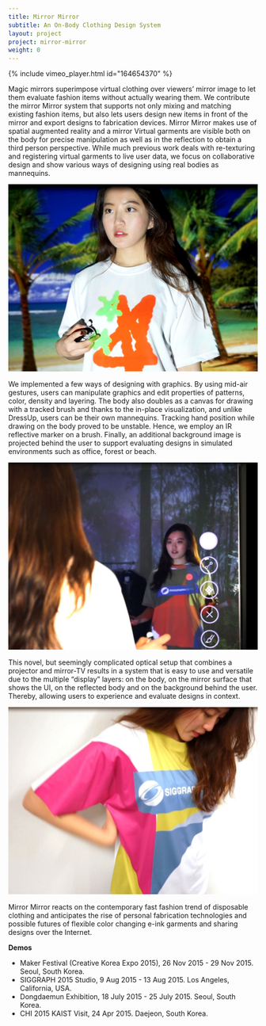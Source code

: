 ```yaml
---
title: Mirror Mirror
subtitle: An On-Body Clothing Design System
layout: project
project: mirror-mirror
weight: 0
---
```



{% include vimeo_player.html id="164654370" %}


Magic mirrors superimpose virtual clothing over viewers’ mirror image to let them evaluate fashion items without actually wearing them. We contribute the mirror Mirror system that supports not only mixing and matching existing fashion items, but also lets users design new items in front of the mirror and export designs to fabrication devices. Mirror Mirror makes use of spatial augmented reality and a mirror Virtual garments are visible both on the body for precise manipulation as well as in the reflection to obtain a third person perspective. While much previous work deals with re-texturing and registering virtual garments to live user data, we focus on collaborative design and show various ways of designing using real bodies as mannequins.

![](<img/mirror3.jpg>)


We implemented a few ways of designing with graphics. By using mid-air gestures, users can manipulate graphics and edit properties of patterns, color, density and layering. The body also doubles as a canvas for drawing with a tracked brush and thanks to the in-place visualization, and unlike DressUp, users can be their own mannequins. Tracking hand position while drawing on the body proved to be unstable. Hence, we employ an IR reflective marker on a brush. Finally, an additional background image is projected behind the user to support evaluating designs in simulated environments such as office, forest or beach.


![](<img/mirror1.jpg>)

This novel, but seemingly complicated optical setup that combines a projector and mirror-TV results in a system that is easy to use and versatile due to the multiple “display” layers: on the body, on the mirror surface that shows the UI, on the reflected body and on the background behind the user. Thereby, allowing users to experience and evaluate designs in context.

![](<img/mirror2.jpg>)

Mirror Mirror reacts on the contemporary fast fashion trend of disposable clothing and anticipates the rise of personal fabrication technologies and possible futures of flexible color changing e-ink garments and sharing designs over the Internet.


**Demos**  
<ul>
	<li>Maker Festival (Creative Korea Expo 2015), 26 Nov 2015 - 29 Nov 2015. Seoul, South Korea.</li>
	<li>SIGGRAPH 2015 Studio, 9 Aug 2015 - 13 Aug 2015. Los Angeles, California, USA.</li>
	<li>Dongdaemun Exhibition, 18 July 2015 - 25 July 2015. Seoul, South Korea.</li>
	<li>CHI 2015 KAIST Visit, 24 Apr 2015. Daejeon, South Korea.</li>
</ul>

<br>
